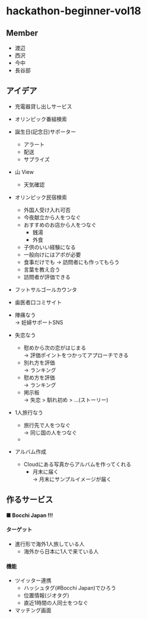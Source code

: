 # hackathon-beginner-vol18

## Member
* 渡辺  
* 西沢  
* 今中
* 長谷部  

## アイデア  
* 充電器貸し出しサービス  
* オリンピック番組検索  
* 誕生日(記念日)サポーター  
    * アラート  
    * 配送  
    * サプライズ  
* 山 View  
    * 天気確認  
* オリンピック民宿検索  
    * 外国人受け入れ可否  
    * 今夜献立から人をつなぐ  
    * おすすめのお店から人をつなぐ  
        * 銭湯
        * 外食
    * 子供のいい経験になる  
    * 一般向けにはアポが必要  
    * 食事だけでも
        → 訪問者にも作ってもらう  
    * 言葉を教え合う  
    * 訪問者が評価できる

* フットサルゴールカウンタ  
* 歯医者口コミサイト  
* 陣痛なう  
    → 妊婦サポートSNS  
* 失恋なう
    * 慰めから次の恋がはじまる  
        → 評価ポイントをつかってアプローチできる
    * 別れ方を評価  
        → ランキング  
    * 慰め方を評価  
        → ランキング
    * 掲示板  
        → 失恋 > 馴れ初め > ...(ストーリー)  
* 1人旅行なう
    * 旅行先で人をつなぐ  
        → 同じ国の人をつなぐ
    *
* アルバム作成  
    * Cloudにある写真からアルバムを作ってくれる  
        * 月末に届く  
            → 月末にサンプルイメージが届く  

## 作るサービス  
#### ■ Bocchi Japan !!!  

#### ターゲット
* 進行形で海外1人旅している人  
    * 海外から日本に1人で来ている人

#### 機能
* ツイッター連携  
    * ハッシュタグ(#Bocchi Japan)でひろう    
    * 位置情報(ジオタグ)
    * 直近1時間の人同士をつなぐ
* マッチング画面
